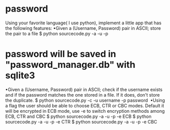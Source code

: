 # password
Using your favorite language( I use python), implement a little app that has the following features:
•Given a (Username, Password) pair in ASCII; store the pair to a file
$ python sourcecode.py -a -u <username> -p <password>
# password will be saved in "password_manager.db" with sqlite3 
•Given a (Username, Password) pair in ASCII; check if the username exists and if the password matches the one stored in a file. If it does, don't store the duplicate.
$ python sourcecode.py -c -u username -p password 
•Using a flag the user should be able to choose ECB, CTR or CBC modes.
Default it will be encrypted in ECB mode, use -e to switch encryption methods among ECB, CTR and CBC 
$ python sourcecode.py -a -u <username> -p <password> -e ECB 
$ python sourcecode.py -a -u <username> -p <password> -e CTR
$ python sourcecode.py -a -u <username> -p <password> -e CBC
